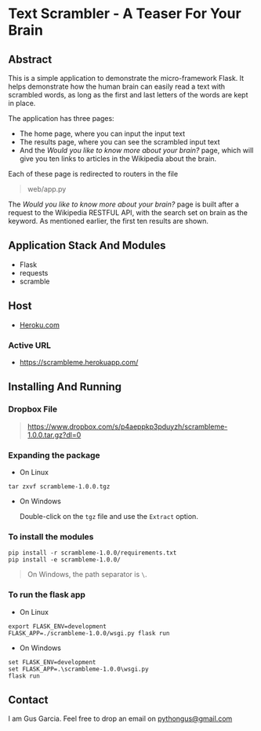# Text Scrambler - A Teaser For Your Brain

## Abstract
This is a simple application to demonstrate the micro-framework Flask. It helps demonstrate how the human brain can easily read a text with scrambled words, as long as the first and last letters of the words are kept in place.

The application has three pages:
* The home page, where you can input the input text
* The results page, where you can see the scrambled input text
* And the *Would you like to know more about your brain?* page, which will give you ten links to articles in the Wikipedia about the brain.


Each of these page is redirected to routers in the file

> web/app.py

The *Would you like to know more about your brain?* page is built after a request to the Wikipedia RESTFUL API, with the search set on brain as the keyword. As mentioned earlier, the first ten results are shown.

## Application Stack And Modules

* Flask
* requests
* scramble

## Host

* [Heroku.com][1]

[1]: https://www.heroku.com

### Active URL

* https://scrambleme.herokuapp.com/

## Installing And Running

### Dropbox File

> https://www.dropbox.com/s/p4aeppkp3pduyzh/scrambleme-1.0.0.tar.gz?dl=0 

### Expanding the package

* On Linux

```
tar zxvf scrambleme-1.0.0.tgz
```

* On Windows

    Double-click on the `tgz` file and use the `Extract` option.

### To install the modules

```
pip install -r scrambleme-1.0.0/requirements.txt
pip install -e scrambleme-1.0.0/
```

> On Windows, the path separator is `\`.

### To run the flask app

* On Linux
```
export FLASK_ENV=development
FLASK_APP=./scrambleme-1.0.0/wsgi.py flask run
```
* On Windows
```
set FLASK_ENV=development
set FLASK_APP=.\scrambleme-1.0.0\wsgi.py
flask run
```

## Contact

I am Gus Garcia. Feel free to drop an email on [pythongus@gmail.com][2]

[2]: mailto:pythongus@gmail.com
